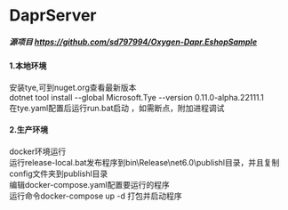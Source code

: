 # DaprServer

##### 源项目  https://github.com/sd797994/Oxygen-Dapr.EshopSample 

####  1.本地环境
安装tye,可到nuget.org查看最新版本 <br/>
dotnet tool install --global Microsoft.Tye --version 0.11.0-alpha.22111.1<br/>
在tye.yaml配置后运行run.bat启动 ，如需断点，附加进程调试 <br/>

#### 2.生产环境
docker环境运行<br/>
运行release-local.bat发布程序到bin\Release\net6.0\publishl目录，并且复制config文件夹到publishl目录<br/>
编辑docker-compose.yaml配置要运行的程序<br/>
运行命令docker-compose  up -d  打包并启动程序
